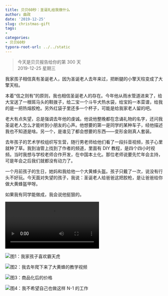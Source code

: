 ```yaml
---
title: 贝贝60秒：圣诞礼给我做什么
author: 曲政
date: '2019-12-25'
slug: christmas-gift
tags:
- 
categories:
- 贝贝60秒
typora-root-url: ../../static
---
```

> 今天是贝贝报告给你的第 300 天   
> 2019-12-25 星期三 

我家孩子相信真有圣诞老人，因为圣诞老人去年来过，把断腿的小擎天柱变成了大擎天柱。

本着“信之则有”的原则，我也相信圣诞老人的存在。今年他从雨水管道进来了，给大宝送了一根斑马头的鞋拨子，给二宝一个斗牛犬热水袋，给宝妈一本菜谱，给我的是一把热熔胶枪。另外红袋子里还多一个杯子，可能是给我家老人留的吧。

老大有点失望，总是强调去年他的虔诚。他说他整晚都在念诵礼物的名字，还问我圣诞老人怎么才能听到小朋友的心声。他想要的第一是同学的某种车子，经他描述我也不知道是啥。另一个，是谁见了都会想要的东西——变形金刚真人套装。

去年孩子的艺术学校组织写生营，随行男老师给他们看了一段抖音视频，孩子心里就种了草。我到油管上找到了作者的频道，里面有 DIY 教程，是四个四小时视频。当时我想与学校老师合作开发，在中国本土化。那位老师说要先忙年会主持，可是年会之后我们就都没有动力了。

一个月前孩子的生日，她妈和我给他一个大黄蜂头盔。孩子只戴了一次，说没有行头不好玩。今天面对失望的孩子，我说：圣诞老人给爸爸这把胶枪，是让爸爸给你做大黄蜂盔甲呀。

如果我有同学能做成，我会说他挺狠的。

<video src="/../../../Downloads/y2mate.com%20-%20optimus_prime_bumblebee_and_starscream_best_transformers_costume_ever_Q7amAsUjXj8_1080p.mp4"></video>

![图1：我家孩子喜欢霸天虎](/images/2019-12-25-%E8%B4%9D%E8%B4%9D60%E7%A7%92%EF%BC%9A%E5%9C%A3%E8%AF%9E%E7%A4%BC%E7%BB%99%E6%88%91%E5%81%9A%E4%BB%80%E4%B9%88//image-20191228145101076.png)

![图2：我去年爬下来了大黄蜂的教学视频](/images/2019-12-25-%E8%B4%9D%E8%B4%9D60%E7%A7%92%EF%BC%9A%E5%9C%A3%E8%AF%9E%E7%A4%BC%E7%BB%99%E6%88%91%E5%81%9A%E4%BB%80%E4%B9%88/qshpwsfsy.jpeg)

![图3：商品化后的价格](/images/2019-12-25-%E8%B4%9D%E8%B4%9D60%E7%A7%92%EF%BC%9A%E5%9C%A3%E8%AF%9E%E7%A4%BC%E7%BB%99%E6%88%91%E5%81%9A%E4%BB%80%E4%B9%88//image-20191228155017230.png)

![图4：我不希望自己也做这样 N-1 的工作](/images/2019-12-25-%E8%B4%9D%E8%B4%9D60%E7%A7%92%EF%BC%9A%E5%9C%A3%E8%AF%9E%E7%A4%BC%E7%BB%99%E6%88%91%E5%81%9A%E4%BB%80%E4%B9%88//image-20191228145218217.png)

